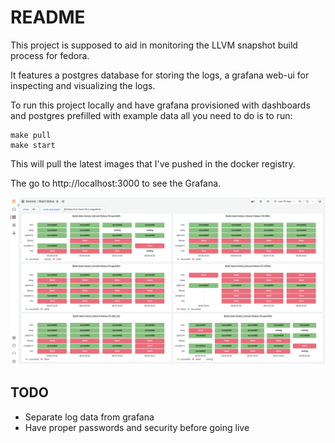 # README

This project is supposed to aid in monitoring the LLVM snapshot build process
for fedora.

It features a postgres database for storing the logs, a grafana web-ui for
inspecting and visualizing the logs.

To run this project locally and have grafana provisioned with dashboards and
postgres prefilled with example data all you need to do is to run:

```
make pull
make start
```

This will pull the latest images that I've pushed in the docker registry.

The go to http://localhost:3000 to see the Grafana.

![Build Status Dashboard](/media/images/build-status-dashboard.png)

## TODO

* Separate log data from grafana
* Have proper passwords and security before going live